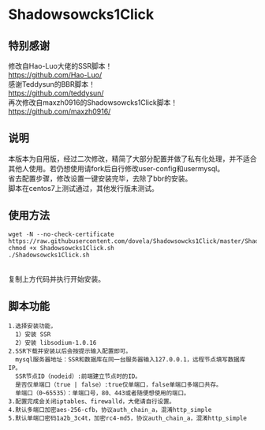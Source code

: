 # Shadowsowcks1Click
## 特别感谢
修改自Hao-Luo大佬的SSR脚本！
<br>https://github.com/Hao-Luo/
<br>感谢Teddysun的BBR脚本！
<br>https://github.com/teddysun/
<br>再次修改自maxzh0916的Shadowsowcks1Click脚本！
<br>https://github.com/maxzh0916/
## 说明
本版本为自用版，经过二次修改，精简了大部分配置并做了私有化处理，并不适合其他人使用。若仍想使用请fork后自行修改user-config和usermysql。
<br>省去配置步骤，修改设置一键安装完毕，去除了bbr的安装。
<br>脚本在centos7上测试通过，其他发行版未测试。
## 使用方法
````
wget -N --no-check-certificate https://raw.githubusercontent.com/dovela/Shadowsowcks1Click/master/Shadowsowcks1Click.sh
chmod +x Shadowsowcks1Click.sh
./Shadowsowcks1Click.sh
````
<br>复制上方代码并执行开始安装。
## 脚本功能
````
1.选择安装功能，
  1）安装 SSR
  2）安装 libsodium-1.0.16
2.SSR下载并安装以后会按提示输入配置即可。
  mysql服务器地址：SSR和数据库在同一台服务器输入127.0.0.1，远程节点填写数据库IP。
  SSR节点ID（nodeid）:前端建立节点时的ID。
  是否仅单端口（true | false）:true仅单端口，false单端口多端口共存。
  单端口（0~65535）：单端口号，80、443或者随便想使用的端口。
3.配置完成会关闭iptables、firewalld，大佬请自行设置。
4.默认多端口加密aes-256-cfb，协议auth_chain_a，混淆http_simple
5.默认单端口密码1a2b_3c4t，加密rc4-md5，协议auth_chain_a，混淆http_simple
````
